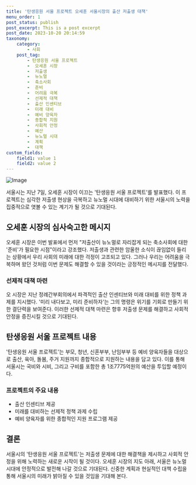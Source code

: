 ```yaml
---
title: '탄생응원 서울 프로젝트 오세훈 서울시장의 출산 저출생 대책'
menu_order: 1
post_status: publish
post_excerpt: This is a post excerpt
post_date: 2023-10-20 20:14:59
taxonomy:
    category:
        - 사회
    post_tag:
        - 탄생응원 서울 프로젝트
        -  오세훈 시장
        -  저출생
        -  뉴노멀
        -  축소사회
        -  준비
        -  어려움 극복
        -  선제적 대책
        -  출산 인센티브
        -  미래 대비
        -  예비 양육자
        -  종합적 지원
        -  사회적 안정
        -  예산
        -  뉴노멀 시대
        -  계획
        -  대책
custom_fields:
    field1: value 1
    field2: value 2
---
```


![Image](https://imgnews.pstatic.net/image/366/2024/02/07/0000968973_001_20240207114701371.jpg?type=w647)


서울시는 지난 7일, 오세훈 시장이 이끄는 '탄생응원 서울 프로젝트'를 발표했다. 이 프로젝트는 심각한 저출생 현상을 극복하고 뉴노멀 시대에 대비하기 위한 서울시의 노력을 집중적으로 엿볼 수 있는 계기가 될 것으로 기대된다.

## 오세훈 시장의 심사숙고한 메시지

오세훈 시장은 이번 발표에서 먼저 "저출산이 뉴노멀로 자리잡게 되는 축소사회에 대한 '준비'가 필요한 시점"이라고 강조했다. 저출생과 관련한 암울한 소식이 끊임없이 들리는 상황에서 우리 사회의 미래에 대한 걱정이 고조되고 있다. 그러나 우리는 어려움을 극복하며 왔던 것처럼 이번 문제도 해결할 수 있을 것이라는 긍정적인 메시지를 전달했다. 

### 선제적 대책 마련

오 시장은 지난 정례간부회의에서 파격적인 출산 인센티브와 미래 대비를 위한 정책 과제를 지시했다. '미리 내다보고, 미리 준비하자'는 그의 명령은 위기를 기회로 만들기 위한 결단력을 보여준다. 이러한 선제적 대책 마련은 향후 저출생 문제를 해결하고 사회적 안정을 증진시킬 것으로 기대된다.

## 탄생응원 서울 프로젝트 내용

'탄생응원 서울 프로젝트'는 부모, 청년, 신혼부부, 난임부부 등 예비 양육자들을 대상으로 출산, 육아, 돌봄, 주거 지원까지 종합적으로 지원하는 내용을 담고 있다. 이를 통해 서울시는 국비와 시비, 그리고 구비를 포함한 총 1조7775억원의 예산을 투입할 예정이다.

### 프로젝트의 주요 내용

- 출산 인센티브 제공
- 미래를 대비하는 선제적 정책 과제 수립
- 예비 양육자를 위한 종합적인 지원 프로그램 제공

## 결론

서울시의 '탄생응원 서울 프로젝트'는 저출생 문제에 대한 해결책을 제시하고 사회적 안정을 위해 노력하는 새로운 시작이 될 것이다. 오세훈 시장의 지도 아래, 서울은 뉴노멀 시대에 안정적으로 발전해 나갈 것으로 기대된다. 신중한 계획과 현실적인 대책 수립을 통해 서울시의 미래가 밝아질 수 있을 것임을 기대해 본다.
